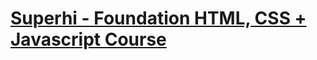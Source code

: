 # [Superhi - Foundation HTML, CSS + Javascript Course](https://www.superhi.com/courses/html-css-javascript-foundation)
